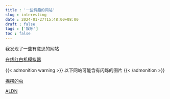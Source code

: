 ```yaml
---
title : '一些有趣的网站'
slug : interesting
date : 2024-01-27T15:48:00+08:00
draft : false
tags : ['娱乐']
toc : false
---
```


我发现了一些有意思的网站

[在线红白机模拟器](https://may-fly.gitee.io/#/nes-game)

{{< admonition warning >}}
以下网站可能含有闪烁的图片
{{< /admonition >}}

[摇摆的虫](http://www.staggeringbeauty.com/)

[ALDN](https://aidn.jp/contents/)
